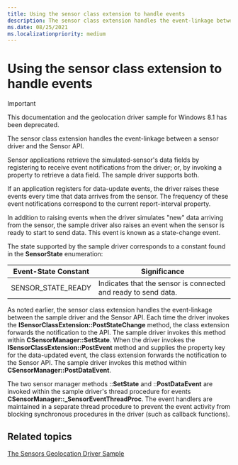 ```yaml
---
title: Using the sensor class extension to handle events
description: The sensor class extension handles the event-linkage between a sensor driver and the Sensor API.
ms.date: 08/25/2021
ms.localizationpriority: medium
---
```


# Using the sensor class extension to handle events

> [!IMPORTANT]
> This documentation and the geolocation driver sample for Windows 8.1 has been deprecated.

The sensor class extension handles the event-linkage between a sensor driver and the Sensor API.

Sensor applications retrieve the simulated-sensor's data fields by registering to receive event notifications from the driver; or, by invoking a property to retrieve a data field. The sample driver supports both.

If an application registers for data-update events, the driver raises these events every time that data arrives from the sensor. The frequency of these event notifications correspond to the current report-interval property.

In addition to raising events when the driver simulates "new" data arriving from the sensor, the sample driver also raises an event when the sensor is ready to start to send data. This event is known as a state-change event.

The state supported by the sample driver corresponds to a constant found in the **SensorState** enumeration:

| Event-State Constant | Significance |
|--|--|
| SENSOR_STATE_READY | Indicates that the sensor is connected and ready to send data. |

As noted earlier, the sensor class extension handles the event-linkage between the sample driver and the Sensor API. Each time the driver invokes the **ISensorClassExtension::PostStateChange** method, the class extension forwards the notification to the API. The sample driver invokes this method within **CSensorManager::SetState**. When the driver invokes the **ISensorClassExtension::PostEvent** method and supplies the property key for the data-updated event, the class extension forwards the notification to the Sensor API. The sample driver invokes this method within **CSensorManager::PostDataEvent**.

The two sensor manager methods ::**SetState** and ::**PostDataEvent** are invoked within the sample driver's thread procedure for events **CSensorManager::_SensorEventThreadProc**. The event handlers are maintained in a separate thread procedure to prevent the event activity from blocking synchronous procedures in the driver (such as callback functions).

## Related topics

[The Sensors Geolocation Driver Sample](sensors-geolocation-driver-sample.md)  
